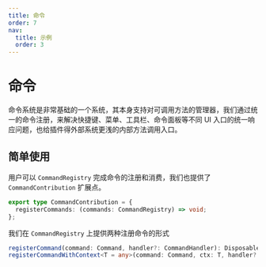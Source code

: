 ```yaml
---
title: 命令
order: 7
nav:
  title: 示例
  order: 3
---
```


# 命令

命令系统是非常基础的一个系统，其本身支持对可调用方法的管理器，我们通过统一的命令注册，来解决快捷键、菜单、工具栏、命令面板等不同 UI 入口的统一响应问题，也给插件得外部系统更浅的内部方法调用入口。

## 简单使用

<code src="../../src/command/simple"></code>

用户可以 `CommandRegistry` 完成命令的注册和消费，我们也提供了 `CommandContribution` 扩展点。

```typescript
export type CommandContribution = {
  registerCommands: (commands: CommandRegistry) => void;
};
```

我们在 `CommandRegistry` 上提供两种注册命令的形式

```typescript
registerCommand(command: Command, handler?: CommandHandler): Disposable
registerCommandWithContext<T = any>(command: Command, ctx: T, handler?: CommandHandlerWithContext<T>): Disposable
```
